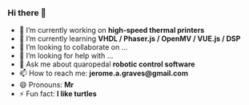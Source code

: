 ### Hi there 👋

- 🔭 I’m currently working on __high-speed thermal printers__
- 🌱 I’m currently learning __VHDL / Phaser.js / OpenMV / VUE.js / DSP__
- 👯 I’m looking to collaborate on ...
- 🤔 I’m looking for help with ...
- 💬 Ask me about quaropedal __robotic control software__
- 📫 How to reach me: __jerome.a.graves@gmail.com__
- 😄 Pronouns: __Mr__
- ⚡ Fun fact: __I like turtles__
<!--
**Jerome-Graves/Jerome-Graves** is a ✨ _special_ ✨ repository because its `README.md` (this file) appears on your GitHub profile.

Here are some ideas to get you started:


-->
